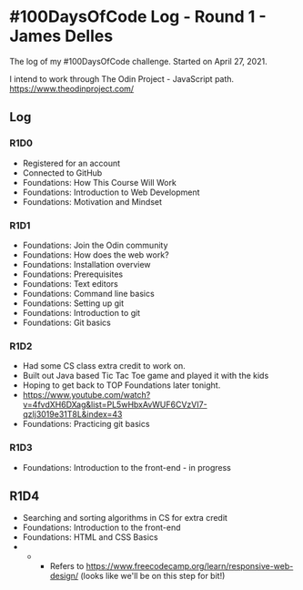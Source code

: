 # #100DaysOfCode Log - Round 1 - James Delles

The log of my #100DaysOfCode challenge. Started on April 27, 2021.

I intend to work through The Odin Project - JavaScript path. https://www.theodinproject.com/

## Log

### R1D0
- Registered for an account
- Connected to GitHub
- Foundations: How This Course Will Work
- Foundations: Introduction to Web Development
- Foundations: Motivation and Mindset

### R1D1
- Foundations: Join the Odin community
- Foundations: How does the web work? 
- Foundations: Installation overview
- Foundations: Prerequisites
- Foundations: Text editors
- Foundations: Command line basics
- Foundations: Setting up git
- Foundations: Introduction to git
- Foundations: Git basics


### R1D2
- Had some CS class extra credit to work on.
- Built out Java based Tic Tac Toe game and played it with the kids 
- Hoping to get back to TOP Foundations later tonight. 
- https://www.youtube.com/watch?v=4fvdXH6DXag&list=PL5wHbxAvWUF6CVzVI7-qzlj3019e31T8L&index=43
- Foundations: Practicing git basics

### R1D3
- Foundations: Introduction to the front-end - in progress

## R1D4
- Searching and sorting algorithms in CS for extra credit 
- Foundations: Introduction to the front-end
- Foundations: HTML and CSS Basics
- - - Refers to https://www.freecodecamp.org/learn/responsive-web-design/ (looks like we'll be on this step for bit!)


